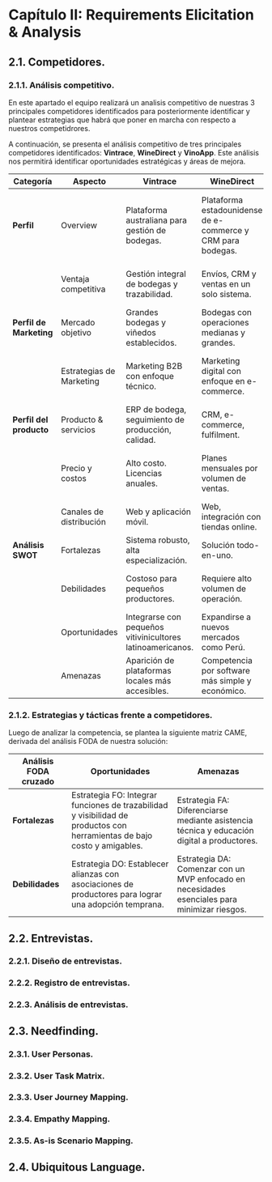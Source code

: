 # Capítulo II: Requirements Elicitation & Analysis

## 2.1. Competidores.

### 2.1.1. Análisis competitivo.
En este apartado el equipo realizará un analisis competitivo de nuestras 3 principales competidores identificados para posteriormente identificar y plantear estrategias que habrá que poner en marcha con respecto a nuestros competidrores.

A continuación, se presenta el análisis competitivo de tres principales competidores identificados: **Vintrace**, **WineDirect** y **VinoApp**. Este análisis nos permitirá identificar oportunidades estratégicas y áreas de mejora.

| **Categoría**                     | **Aspecto**                                     | **Vintrace**                                                                 | **WineDirect**                                                              | **VinoApp**                                                                |
|----------------------------------|--------------------------------------------------|------------------------------------------------------------------------------|------------------------------------------------------------------------------|----------------------------------------------------------------------------|
| **Perfil**                       | Overview                                         | Plataforma australiana para gestión de bodegas.                             | Plataforma estadounidense de e-commerce y CRM para bodegas.                 | App argentina para descubrir vinos y conectar consumidores con productores.|
|                                  | Ventaja competitiva                              | Gestión integral de bodegas y trazabilidad.                                 | Envíos, CRM y ventas en un solo sistema.                                    | Enlace directo productor-consumidor y geolocalización.                    |
| **Perfil de Marketing**          | Mercado objetivo                                 | Grandes bodegas y viñedos establecidos.                                     | Bodegas con operaciones medianas y grandes.                                 | Productores independientes y público consumidor.                           |
|                                  | Estrategias de Marketing                         | Marketing B2B con enfoque técnico.                                           | Marketing digital con enfoque en e-commerce.                                | Redes sociales y presencia directa en eventos enológicos.                |
| **Perfil del producto**          | Producto & servicios                             | ERP de bodega, seguimiento de producción, calidad.                          | CRM, e-commerce, fulfilment.                                                | Descubrimiento de vinos, reseñas y compra directa.                        |
|                                  | Precio y costos                                  | Alto costo. Licencias anuales.                                               | Planes mensuales por volumen de ventas.                                     | App gratuita para usuarios. Modelo freemium para productores.            |
|                                  | Canales de distribución                          | Web y aplicación móvil.                                                      | Web, integración con tiendas online.                                        | App móvil.                                                                |
| **Análisis SWOT**                | Fortalezas                                       | Sistema robusto, alta especialización.                                       | Solución todo-en-uno.                                                       | Fácil acceso para pequeños productores.                                   |
|                                  | Debilidades                                      | Costoso para pequeños productores.                                           | Requiere alto volumen de operación.                                         | Poca personalización para productores.                                    |
|                                  | Oportunidades                                    | Integrarse con pequeños vitivinicultores latinoamericanos.                  | Expandirse a nuevos mercados como Perú.                                     | Formalizar relaciones comerciales en zonas rurales.                       |
|                                  | Amenazas                                         | Aparición de plataformas locales más accesibles.                            | Competencia por software más simple y económico.                            | Baja escalabilidad tecnológica.                                            |

### 2.1.2. Estrategias y tácticas frente a competidores.
Luego de analizar la competencia, se plantea la siguiente matriz CAME, derivada del análisis FODA de nuestra solución:

| Análisis FODA cruzado | Oportunidades | Amenazas |
|-----------------------|---------------|----------|
| **Fortalezas**        | Estrategia FO: Integrar funciones de trazabilidad y visibilidad de productos con herramientas de bajo costo y amigables. | Estrategia FA: Diferenciarse mediante asistencia técnica y educación digital a productores. |
| **Debilidades**       | Estrategia DO: Establecer alianzas con asociaciones de productores para lograr una adopción temprana. | Estrategia DA: Comenzar con un MVP enfocado en necesidades esenciales para minimizar riesgos. |
## 2.2. Entrevistas.

### 2.2.1. Diseño de entrevistas.

### 2.2.2. Registro de entrevistas.

### 2.2.3. Análisis de entrevistas.

## 2.3. Needfinding.

### 2.3.1. User Personas.

### 2.3.2. User Task Matrix.

### 2.3.3. User Journey Mapping.

### 2.3.4. Empathy Mapping.

### 2.3.5. As-is Scenario Mapping.

## 2.4. Ubiquitous Language.
